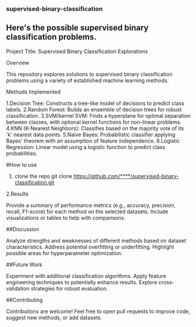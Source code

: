 ### supervised-binary-classification
## Here's the possible supervised binary classification problems.
Project Title: Supervised Binary Classification Explorations

Overview

This repository explores solutions to supervised binary classification problems using a variety of established machine learning methods.

Methods Implemented

1.Decision Tree: Constructs a tree-like model of decisions to predict class labels.
2.Random Forest: Builds an ensemble of decision trees for robust classification.
3.SVM/kernel SVM: Finds a hyperplane for optimal separation between classes, with optional kernel functions for non-linear problems.
4.KNN (K-Nearest Neighbors): Classifies based on the majority vote of its 'k' nearest data points.
5.Naïve Bayes: Probabilistic classifier applying Bayes' theorem with an assumption of feature independence.
6.Logistic Regression: Linear model using a logistic function to predict class probabilities.

#How to use
1. clone the repo
git clone https://github.com/****/supervised-binary-classification.git

2.Results

Provide a summary of performance metrics (e.g., accuracy, precision, recall, F1-score) for each method on the selected datasets.
Include visualizations or tables to help with comparisons.

##Discussion

Analyze strengths and weaknesses of different methods based on dataset characteristics.
Address potential overfitting or underfitting.
Highlight possible areas for hyperparameter optimization.

##Future Work

Experiment with additional classification algorithms.
Apply feature engineering techniques to potentially enhance results.
Explore cross-validation strategies for robust evaluation.

##Contributing

Contributions are welcome! Feel free to open pull requests to improve code, suggest new methods, or add datasets.
